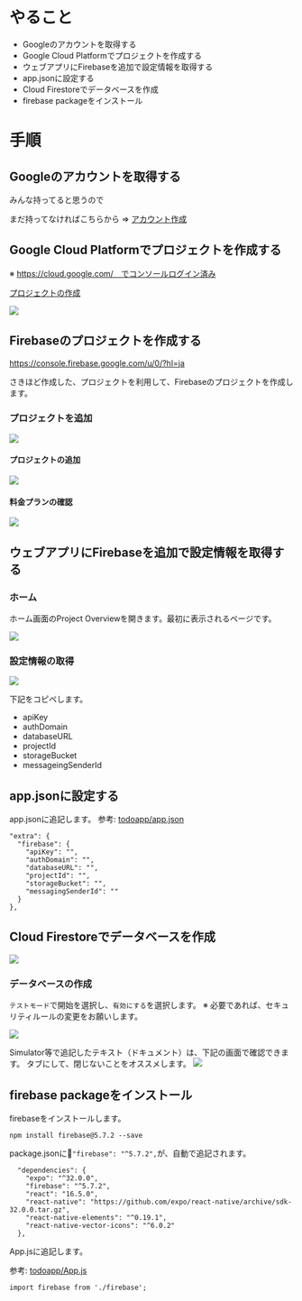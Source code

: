 
# やること
- Googleのアカウントを取得する
- Google Cloud Platformでプロジェクトを作成する
- ウェブアプリにFirebaseを追加で設定情報を取得する
- app.jsonに設定する
- Cloud Firestoreでデータベースを作成
- firebase packageをインストール

# 手順
## Googleのアカウントを取得する

みんな持ってると思うので

まだ持ってなければこちらから => [アカウント作成](https://accounts.google.com/signup/v2/webcreateaccount?hl=ja&continue=https%3A%2F%2Fmyaccount.google.com%2Fintro&flowName=GlifWebSignIn&flowEntry=SignUp)

## Google Cloud Platformでプロジェクトを作成する

※ https://cloud.google.com/　でコンソールログイン済み

[プロジェクトの作成](https://console.cloud.google.com/projectcreate?previousPage=%2Fiam-admin%2Fsettings%3Fproject%3Drepro-reactnative-handson%26_ga%3D2.12973111.-1010586665.1545205546&organizationId=0)

![](images/create_project.png)


## Firebaseのプロジェクトを作成する
https://console.firebase.google.com/u/0/?hl=ja

さきほど作成した、プロジェクトを利用して、Firebaseのプロジェクトを作成します。

### プロジェクトを追加

![](images/add_project_button.png)


#### プロジェクトの追加

![](images/add_project.png)

#### 料金プランの確認

![](images/plan.png)

## ウェブアプリにFirebaseを追加で設定情報を取得する

### ホーム

ホーム画面のProject Overviewを開きます。最初に表示されるページです。

![](images/top.png)

### 設定情報の取得

![](images/firebase_webapp.png)

下記をコピペします。

- apiKey
- authDomain
- databaseURL
- projectId
- storageBucket
- messageingSenderId

## app.jsonに設定する

app.jsonに追記します。
参考: [todoapp/app.json](https://github.com/saicologic/todoapp/blob/master/app.json#L11-L20)

```
"extra": {
  "firebase": {
    "apiKey": "",
    "authDomain": "",
    "databaseURL": "",
    "projectId": "",
    "storageBucket": "",
    "messagingSenderId": ""
  }
},
```

## Cloud Firestoreでデータベースを作成

![](images/cloud_firestore.png)

### データベースの作成

`テストモード`で開始を選択し、`有効にする`を選択します。
※ 必要であれば、セキュリティルールの変更をお願いします。

![](./images/security_rule.png)

Simulator等で追記したテキスト（ドキュメント）は、下記の画面で確認できます。
タブにして、閉じないことをオススメします。
![](images/cloud_firestore_done.png)

## firebase packageをインストール

firebaseをインストールします。

```
npm install firebase@5.7.2 --save
```

package.jsonに`"firebase": "^5.7.2",`が、自動で追記されます。

```
  "dependencies": {
    "expo": "^32.0.0",
    "firebase": "^5.7.2",
    "react": "16.5.0",
    "react-native": "https://github.com/expo/react-native/archive/sdk-32.0.0.tar.gz",
    "react-native-elements": "^0.19.1",
    "react-native-vector-icons": "^6.0.2"
  },
```

App.jsに追記します。

参考: [todoapp/App.js](https://github.com/saicologic/todoapp/blob/master/App.js#L14)

```
import firebase from './firebase';
```

